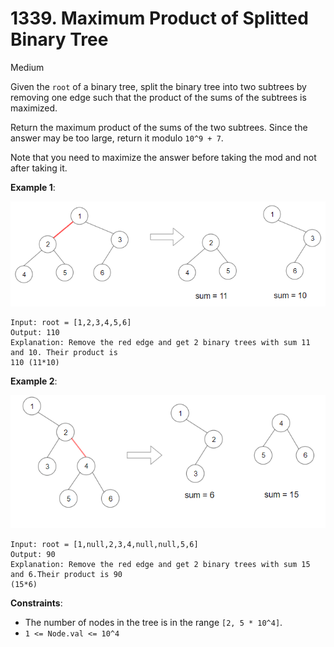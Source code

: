 # 1339. Maximum Product of Splitted Binary Tree 
      
Medium

Given the `root` of a binary tree, split the binary tree into two subtrees by removing one edge such 
that the product of the sums of the subtrees is maximized.

Return the maximum product of the sums of the two subtrees. Since the answer may be too large, 
return it modulo `10^9 + 7`.

Note that you need to maximize the answer before taking the mod and not after taking it.

**Example 1**:

![ex1](ex1.png)
```
Input: root = [1,2,3,4,5,6]
Output: 110
Explanation: Remove the red edge and get 2 binary trees with sum 11 and 10. Their product is 
110 (11*10)
```
**Example 2**:

![ex2](ex2.png)

```
Input: root = [1,null,2,3,4,null,null,5,6]
Output: 90
Explanation: Remove the red edge and get 2 binary trees with sum 15 and 6.Their product is 90 
(15*6)
```
**Constraints**:

* The number of nodes in the tree is in the range `[2, 5 * 10^4]`.
* `1 <= Node.val <= 10^4`
